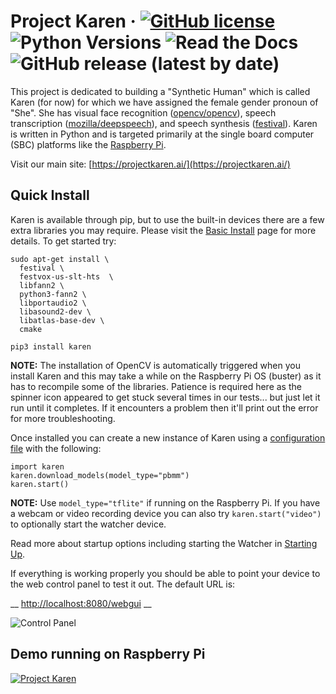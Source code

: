 # Project Karen &middot; [![GitHub license](https://img.shields.io/github/license/lnxusr1/karen)](https://github.com/lnxusr1/karen/blob/master/LICENSE) ![Python Versions](https://img.shields.io/pypi/pyversions/yt2mp3.svg) ![Read the Docs](https://img.shields.io/readthedocs/project-karen) ![GitHub release (latest by date)](https://img.shields.io/github/v/release/lnxusr1/karen)

This project is dedicated to building a "Synthetic Human" which is called Karen (for now) for which we have assigned the female gender pronoun of "She". She has visual face recognition ([opencv/opencv](https://github.com/opencv/opencv)), speech transcription ([mozilla/deepspeech](https://github.com/mozilla/DeepSpeech)), and speech synthesis ([festival](http://www.cstr.ed.ac.uk/projects/festival/)).  Karen is written in Python and is targeted primarily at the single board computer (SBC) platforms like the [Raspberry Pi](https://www.raspberrypi.org/).

Visit our main site: [https://projectkaren.ai/](https://projectkaren.ai/)

## Quick Install

Karen is available through pip, but to use the built-in devices there are a few extra libraries you may require.  Please visit the [Basic Install](installation.basic.md) page for more details.  To get started try:

```
sudo apt-get install \
  festival \
  festvox-us-slt-hts  \
  libfann2 \
  python3-fann2 \
  libportaudio2 \
  libasound2-dev \
  libatlas-base-dev \
  cmake
```

```
pip3 install karen
```
__NOTE:__ The installation of OpenCV is automatically triggered when you install Karen and this may take a while on the Raspberry Pi OS (buster) as it has to recompile some of the libraries.  Patience is required here as the spinner icon appeared to get stuck several times in our tests... but just let it run until it completes.  If it encounters a problem then it'll print out the error for more troubleshooting.

Once installed you can create a new instance of Karen using a [configuration file](config.overview.md) with the following:

```
import karen
karen.download_models(model_type="pbmm")
karen.start()
```

__NOTE:__ Use ```model_type="tflite"``` if running on the Raspberry Pi.  If you have a webcam or video recording device you can also try ```karen.start("video")``` to optionally start the watcher device.

Read more about startup options including starting the Watcher in [Starting Up](karen.md).

If everything is working properly you should be able to point your device to the web control panel to test it out.  The default URL is:

__
[http://localhost:8080/webgui](http://localhost:8080/webgui)
__

![Control Panel](https://projectkaren.ai/wp-content/uploads/2021/06/karen_model_0_5_4_control_panel.png)

## Demo running on Raspberry Pi


[![Project Karen](https://projectkaren.ai/wp-content/uploads/2021/06/karen_model_0_1_0_demo3.jpg)](https://projectkaren.ai/static/karen_model_0_1.mp4)